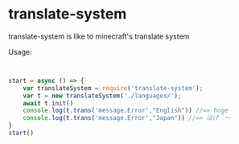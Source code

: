 # translate-system
translate-system is like to minecraft's translate system

Usage:
```JavaScript


start = async () => {
    var translateSystem = require('translate-system');
    var t = new translateSystem('./languages/');
    await t.init()
    console.log(t.trans('message.Error',"English")) //=> hoge
    console.log(t.trans('message.Error',"Japan")) //=> ほげ＾～
}
start()
```
